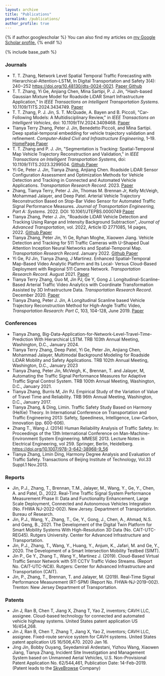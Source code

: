 ```yaml
---
layout: archive
title: "Publications"
permalink: /publications/
author_profile: true
---
```


{% if author.googlescholar %}
  You can also find my articles on <u><a href="{https://scholar.google.com/citations?user=byK6350AAAAJ&hl=e}">my Google Scholar profile</a>.</u>
{% endif %}

{% include base_path %}

<!-- {% for post in site.publications reversed %}
  {% include archive-single.html %}
{% endfor %} -->

### Journals
* T. T. Zhang, Network Level Spatial Temporal Traffic Forecasting with Hierarchical-Attention-LSTM, In Digital Transportation and Safety
3(4): 240−252 https://doi.org/10.48130/dts-0024-0021. <a href="https://www.maxapress.com/article/doi/10.48130/dts-0024-0021"><i class='fa fa-book'></i> Paper </a>
<a href="https://github.com/TeRyZh/Network-Level-Travel-Prediction-Hierarchical-Attention-LSTM"><i class='fab fa-github'></i> Github </a>
* T. T. Zhang, Yi Ge, Anjiang Chen, Mina Sartipi, P. J. Jin, "Hash-based Gaussian Mixture Model for Roadside LiDAR Smart Infrastructure Application," In *IEEE Transactions on Intelligent Transportation Systems*. 10.1109/TITS.2024.3434749. <a href="https://ieeexplore.ieee.org/document/10624598"><i class='fa fa-book'></i> Paper </a>
* T. T. Zhang, P. J. Jin, S. T. McQuade, A. Bayen and B. Piccoli, "Car-Following Models: A Multidisciplinary Review," in *IEEE Transactions on Intelligent Vehicles*, doi: 10.1109/TIV.2024.3409468. <a href="https://ieeexplore.ieee.org/document/10547481"><i class='fa fa-book'></i> Paper </a>
* Tianya Terry Zhang, Peter J. Jin, Benedetto Piccoli, and Mina Sartipi. Deep spatial-temporal embedding for vehicle trajectory validation and refinement. *Computer-Aided Civil and Infrastructure Engineering*, 1–19.
<a href="https://teryzh.github.io/DSTE_NGSM_Validation_Refinement/"><i class="fa fa-home" aria-hidden="true" ></i> HomePage </a>
<a href="https://doi.org/10.1111/mice.13160"><i class='fa fa-book'></i> Paper</a>
* T. T. Zhang and P. J. Jin, "Segmentation is Tracking: Spatial-Temporal Map Vehicle Trajectory Reconstruction and Validation," in *IEEE Transactions on Intelligent Transportation Systems*, doi: 10.1109/TITS.2023.3299504.
<a href="https://github.com/TeRyZh/Reconstruction-NGSIM-Trajectory-with-DMD-and-Res_UNet_plus"><i class='fab fa-github'></i> Github </a>
<a href="https://ieeexplore.ieee.org/document/10221774"><i class='fa fa-book'></i> Paper</a>
* Yi Ge, Peter J. Jin, Tianya Zhang, Anjiang Chen. Roadside LiDAR Sensor Configuration Assessment and Optimization Methods for Vehicle Detection and Tracking in Connected and Automated Vehicle Applications. *Transportation Research Record*. 2023. <a href="https://journals.sagepub.com/doi/abs/10.1177/03611981231172949"><i class='fa fa-book'></i> Paper</a>
* Zhang, Tianya Terry, Peter J. Jin, Thomas M. Brennan Jr, Kelly McVeigh, Mohammad Jalayer, and Deep Patel. Arterial Vehicle Trajectory Reconstruction Based on Stop-Bar Video Sensor for Automated Traffic Signal Performance Measures. *Journal of Transportation Engineering, Part A: Systems*. 2022. DOI: 10.1061/JTEPBS.0000749
<a href="https://github.com/TeRyZh/Website/blob/main/files/zhang-et-al-2023-arterial-vehicle-trajectory-reconstruction-based-on-stopbar-video-sensor-for-automated-traffic-signal.pdf"><i class='fa fa-book'></i> Paper</a> 
* Tianya Zhang, Peter J. Jin, "Roadside LiDAR Vehicle Detection and Tracking Using Range and Intensity Background Subtraction", *Journal of Advanced Transportation*, vol. 2022, Article ID 2771085, 14 pages, 2022. 
<a href="https://github.com/TeRyZh/Roadside-LiDAR-Vehicle-Detection-and-Tracking-Background-Subtraction"><i class='fab fa-github'></i> Github </a>
<a href="https://doi.org/10.1155/2022/2771085"><i class='fa fa-book'></i> Paper</a>
* Tianya Zhang, Peter Jin, Yi Ge, Ryhan Moghe, Xiaowen Jiang. Vehicle Detection and Tracking for 511 Traffic Cameras with U-Shaped Dual Attention Inception Neural Networks and Spatial-Temporal Map. _Transportation Research Record_. January 2022.
<a href="https://github.com/TeRyZh/Detection-is-Tracking-511-CCTV-Camera-Vehicle-Detection-Using-STMap-and-DAIU-Net"><i class='fab fa-github'></i> Github </a>
<a href="https://journals.sagepub.com/doi/pdf/10.1177/03611981211068365"><i class='fa fa-book'></i> Paper</a>
* Yi Ge, PJ Jin, Tianya Zhang, J Martinez. Enhanced Spatial–Temporal Map-Based Video Analytic Platform and Its Local- Versus Cloud-Based Deployment with Regional 511 Camera Network. *Transportation Research Record*. August 2021.
<a href="https://journals.sagepub.com/doi/full/10.1177/03611981211036377"><i class='fa fa-book'></i> Paper</a>
* Tianya Terry Zhang, Guo M, Jin PJ, Ge Y, Gong J. Longitudinal-Scanline-Based Arterial Traffic Video Analytics with Coordinate Transformation Assisted by 3D Infrastructure Data. *Transportation Research Record*. December 2020. 
<a href="https://journals.sagepub.com/doi/10.1177/0361198120971257"><i class='fa fa-book'></i> Paper</a>
* Tianya Zhang, Peter J. Jin, A Longitudinal Scanline based Vehicle Trajectory Reconstruction Method for High-Angle Traffic Video, *Transportation Research: Part C*, 103, 104-128, June 2019.
<a href="https://www.sciencedirect.com/science/article/pii/S0968090X18312440"><i class='fa fa-book'></i> Paper</a>
<!--  Limin Ding, Tianya Zhang, "论交通拥堵治理之"道"." 中国人民公安大学学报：自然科学版 3(2013):5.-->


### Conferences
* Tianya Zhang, Big-Data-Application-for-Network-Level-Travel-Time-Prediction With Hierarchical LSTM. TRB 103th Annual Meeting, Washington, D.C., January 2024.<!-- <a href="https://github.com/TeRyZh/Big-Data-Analytics-for-Network-Level-Travel-Time-Prediction"><i class='fab fa-github'></i> Github </a>
<a href="https://arxiv.org/abs/2201.05760"><i class='fa fa-book'></i> Paper</a>-->
* Tianya Terry Zhang, Deep Patel, Yi Ge, Peter Jin, Anjiang Chen, Mohammad Jalayer, Multimodal Background Modeling for Roadside LiDAR Mobility and Safety Applications. TRB 102th Annual Meeting, Washington, D.C., January 2023
* Tianya Zhang, Peter Jin, McVeigh, K., Brennan, T. and Jalayer, M, Automating the Traffic Signal Performance Measures for Adaptive Traffic Signal Control System. TRB 100th Annual Meeting, Washington, D.C., January 2021.
* Tianya Zhang, Burris M, Jin PJ. Empirical Study of the Variation of Value of Travel Time and Reliability. TRB 96th Annual Meeting, Washington, D.C., January 2017.
* Tianya Zhang, & Ding, Limin. Traffic Safety Study Based on Harmony (HeXie) Theory. In International Conference on Transportation and Traffic Engineering 2013: Safety, Speediness, Intelligence, Low-Carbon, Innovation (pp. 600-606). 
* Zhang T., Wang J. (2014) Human Reliability Analysis of Traffic Safety. In: Proceedings of the 13th International Conference on Man-Machine-Environment System Engineering. MMESE 2013. Lecture Notes in Electrical Engineering, vol 259. Springer, Berlin, Heidelberg. https://doi.org/10.1007/978-3-642-38968-9_56
* Tianya Zhang, Limin Ding, Harmony Degree Analysis and Evaluation of Traffic Safety. Transactions of Beijing Institute of Technology, Vol.33 Suppl.1 Nov.2013. 

### Reports
* Jin, P.J., Zhang, T., Brennan, T.M., Jalayer, M., Wang, Y., Ge, Y., Chen, A. and Patel, D., 2022. Real-Time Traffic Signal System Performance Measurement Phase II: Data and Functionality Enhancement, Large Scale Deployment, Connected and Autonomous Vehicles Integration (No. FHWA NJ-2022-002). New Jersey. Department of Transportation. Bureau of Research.
* Jin, P.J., Wang, Y., Zhang, T., Ge, Y., Gong, J., Chen, A., Ahmad, N.S. and Geng, B., 2021. The Development of the Digital Twin Platform for Smart Mobility Systems With High-Resolution 3D Data (No. CAIT-UTC-REG45). Rutgers University. Center for Advanced Infrastructure and Transportation.
* Jin, P.J., Zhang, T., Wang, Y., Huang, Y., Anjum, K., Jafari, M. and Ge, Y., 2020. The Development of a Smart Intersection Mobility Testbed (SIMT).
* Jin P., Ge Y., Zhang T., Wang Y., Martinez J. (2019). Cloud-Based Virtual Traffic Sensor Network with 511 CCTV Traffic Video Streams. (Report No. CAIT-UTC-NC8). Rutgers: Center for Advanced Infrastructure and Transportation (CAIT). 
* Jin, P., Zhang, T., Brennan, T. and Jalayer, M. (2019). Real-Time Signal Performance Measurement (RT-SPM) (Report No. FHWA-NJ-2019-002). Trenton: New Jersey Department of Transportation. 

### Patents
* Jin J, Ran B, Chen T, Jiang X, Zhang T, Yao Z, inventors; CAVH LLC, assignee. Cloud-based technology for connected and automated vehicle highway systems. United States patent application US 16/454,268.
* Jin J, Ran B, Chen T, Zhang T, Jiang X, Yao Z, inventors; CAVH LLC, assignee. Fixed-route service system for CAVH systems. United States patent application US 16/506,470. 2020 Jan 16.
* Jing Jin, Bobby Ouyang, Seyedamirali Ardestani, Yizhou Wang, Xiaowen Jiang, Tianya Zhang, Incident Site Investigation and Management System based on Unmanned Aerial Vehicles, U.S. Non-Provisional Patent Application No. 62/544,461, Publication Date: 14-Feb-2019. (Patent leads to the [SkyeBrowse](https://www.skyebrowse.com/) Company)
